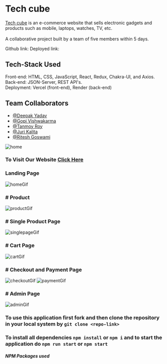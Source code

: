 # Tech cube

 [Tech cube](https://tech-cube-ergopivishwakarma.vercel.app/) is an e-commerce website that sells electronic gadgets and products such as mobile, laptops, watches, TV, etc. <br> <br>
A collaborative project built by a team of five members within 5 days. <br>

 Github link: 
 Deployed link: 

## Tech-Stack Used 
Front-end: HTML, CSS, JavaScript, React, Redux, Chakra-UI, and Axios. <br>
Back-end: JSON-Server, REST API's. <br>
Deployment: Vercel (front-end), Render (back-end) <br>
 

## Team Collaborators
- [@Deepak Yadav](https://github.com/Deepak-25yadav)
- [@Gopi Vishwakarma](https://github.com/ErGopiVishwakarma)
- [@Tanmoy Roy](https://github.com/Tanmoy0151)
- [@Juri Kalita](https://github.com/jurikalita011)
- [@Ritesh Goswami](https://github.com/ritesh22201)



![home](https://user-images.githubusercontent.com/114371170/236990864-71b4be2a-881c-465a-a04e-65880c2a3b73.png)

### To Visit Our Website [Click Here](https://tech-cube-ten.vercel.app/)

### Landing Page

![homeGif](https://github.com/ErGopiVishwakarma/difficult-wire-2490/assets/114371170/42b989fd-eeba-4269-b6a1-2f8c3ff5bec5)

### # Product
![productGif](https://github.com/ErGopiVishwakarma/difficult-wire-2490/assets/114371170/59c07d15-3762-4f6d-af90-3761e58fcaec)

### # Single Product Page
![singlepageGif](https://github.com/ErGopiVishwakarma/difficult-wire-2490/assets/114371170/8910a164-fba6-4959-9920-079187f1b5fe)

### # Cart Page
![cartGif](https://github.com/ErGopiVishwakarma/difficult-wire-2490/assets/114371170/293c87d2-75f4-4917-afd2-c9647e6f6597)

### # Checkout and Payment Page
![checkoutGif](https://github.com/ErGopiVishwakarma/difficult-wire-2490/assets/114371170/5159c6f8-2cc2-4341-a8fe-4d575ae4eae7)
![paymentGif](https://github.com/ErGopiVishwakarma/difficult-wire-2490/assets/114371170/533129ee-656d-4bbd-9e18-85bc8d130de5)


### # Admin Page
![adminGif](https://github.com/ErGopiVishwakarma/difficult-wire-2490/assets/114371170/dfec19da-93b0-492a-bb59-134b9f7c7bd1)

### To use this application first fork and then clone the repository in your local system by `git clone <repo-link>`
### To install all dependencies `npm install` or `npm i` and to start the application do `npm run start` or `npm start`
##### NPM Packages used
```

```


